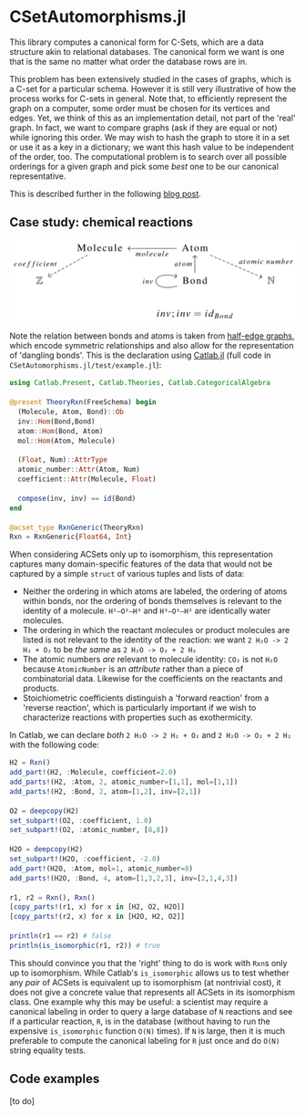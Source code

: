 # CSetAutomorphisms.jl

This library computes a canonical form for C-Sets, which are a data structure
akin to relational databases. The canonical form we want is one that is the same
no matter what order the database rows are in.

This problem has been extensively studied in the cases of graphs, which is a
C-set for a particular schema. However it is still very illustrative of how the
process works for C-sets in general. Note that, to efficiently represent the
graph on a computer, some order must be chosen for its vertices and edges. Yet,
we think of this as an implementation detail, not part of the 'real' graph. In
fact, we want to compare graphs (ask if they are equal or not) while ignoring
this order. We may wish to hash the graph to store it in a set or use it as a
key in a dictionary; we want this hash value to be independent of the order,
too. The computational problem is to search over all possible orderings for a
given graph and pick some *best* one to be our canonical representative.

This is described further in the following [blog post](https://www.algebraicjulia.org/blog/post/2022/01/cset-automorphisms/).


## Case study: chemical reactions

![](assets/MolSchema.png "Schema for reactions")

Note the relation between bonds and atoms is taken from [half-edge graphs](https://www.algebraicjulia.org/blog/post/2020/09/cset-graphs-2/), which encode symmetric relationships and also allow for the representation of 'dangling bonds'. This is the declaration using [Catlab.jl](https://github.com/AlgebraicJulia/Catlab.jl) (full code in `CSetAutomorphisms.jl/test/example.jl`):

```julia
using Catlab.Present, Catlab.Theories, Catlab.CategoricalAlgebra

@present TheoryRxn(FreeSchema) begin
  (Molecule, Atom, Bond)::Ob
  inv::Hom(Bond,Bond)
  atom::Hom(Bond, Atom)
  mol::Hom(Atom, Molecule)

  (Float, Num)::AttrType
  atomic_number::Attr(Atom, Num)
  coefficient::Attr(Molecule, Float)

  compose(inv, inv) == id(Bond)
end

@acset_type RxnGeneric(TheoryRxn)
Rxn = RxnGeneric{Float64, Int}
```

When considering ACSets only up to isomorphism, this representation captures many domain-specific features of the data that would not be captured by a simple `struct` of various tuples and lists of data:
 - Neither the ordering in which atoms are labeled, the ordering of atoms within bonds, nor the ordering of bonds themselves is relevant to the identity of a molecule. `H¹—O²—H³` and `H³—O¹—H²` are identically water molecules.
 - The ordering in which the reactant molecules or product molecules are listed is not relevant to the identity of the reaction: we want `2 H₂O -> 2 H₂ + O₂` to be *the same* as `2 H₂O -> O₂ + 2 H₂`
 - The atomic numbers *are* relevant to molecule identity: `CO₂` is not `H₂O` because `AtomicNumber` is an *attribute* rather than a piece of combinatorial data. Likewise for the coefficients on the reactants and products.
 - Stoichiometric coefficients distinguish a 'forward reaction' from a 'reverse reaction', which is particularly important if we wish to characterize reactions with properties such as exothermicity.

In Catlab, we can declare *both* `2 H₂O -> 2 H₂ + O₂` and `2 H₂O -> O₂ + 2 H₂` with the following code:
```julia
H2 = Rxn()
add_part!(H2, :Molecule, coefficient=2.0)
add_parts!(H2, :Atom, 2, atomic_number=[1,1], mol=[1,1])
add_parts!(H2, :Bond, 2, atom=[1,2], inv=[2,1])

O2 = deepcopy(H2)
set_subpart!(O2, :coefficient, 1.0)
set_subpart!(O2, :atomic_number, [8,8])

H2O = deepcopy(H2)
set_subpart!(H2O, :coefficient, -2.0)
add_part!(H2O, :Atom, mol=1, atomic_number=8)
add_parts!(H2O, :Bond, 4, atom=[1,3,2,3], inv=[2,1,4,3])

r1, r2 = Rxn(), Rxn()
[copy_parts!(r1, x) for x in [H2, O2, H2O]]
[copy_parts!(r2, x) for x in [H2O, H2, O2]]

println(r1 == r2) # false
println(is_isomorphic(r1, r2)) # true
```
This should convince you that the 'right' thing to do is work with `Rxn`s only up to isomorphism. While Catlab's `is_isomorphic` allows us to test whether any *pair* of ACSets is equivalent up to isomorphism (at nontrivial cost), it does not give a concrete value that represents all ACSets in its isomorphism class. One example why this may be useful: a scientist may require a canonical labeling in order to query a large database of `N` reactions and see if a particular reaction, `R`, is in the database (without having to run the expensive `is_isomorphic` function `O(N)` times). If `N` is large, then it is much preferable to compute the canonical labeling for `R` just once and do `O(N)` string equality tests.

## Code examples
[to do]
